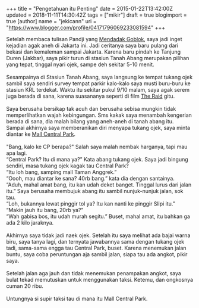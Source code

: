 +++
title = "Pengetahuan itu Penting"
date = 2015-01-22T13:42:00Z
updated = 2018-11-11T14:30:42Z
tags = ["mikir"]
draft = true
blogimport = true 
[author]
	name = "jekicann"
	uri = "https://www.blogger.com/profile/04171796069233081594"
+++

Setelah membaca tulisan Pandji yang <a href="http://pandji.com/mendadak-goblok/" target="_blank">Mendadak Goblok</a>, saya jadi inget kejadian agak aneh di Jakarta ini. Jadi ceritanya saya baru pulang dari bekasi dan kemaleman sampai Jakarta. Karena baru pindah ke Tanjung Duren (Jakbar), saya pikir turun di stasiun Tanah Abang merupakan pilihan yang tepat, tinggal nyari ojek, sampe deh sekitar 5-10 menit.<br /><br />Sesampainya di Stasiun Tanah Abang, saya langsung ke tempat tukang ojek sambil saya sendiri survey tempat parkir kalo-kalo saya musti buru-buru ke stasiun KRL terdekat. Waktu itu sekitar pukul 9/10 malam, saya agak serem juga berada di sana, karena suasananya seperti di film <a href="http://www.imdb.com/title/tt1899353/" target="_blank">The Raid</a> gitu.<br /><br />Saya berusaha bersikap tak acuh dan berusaha sebisa mungkin tidak memperlihatkan wajah kebingungan. Sms kakak saya menambah kengerian berada di sana, dia malah bilang yang aneh-aneh di tanah abang itu. Sampai akhirnya saya memberanikan diri menyapa tukang ojek, saya minta diantar ke <a href="http://id.wikipedia.org/wiki/Central_Park_Jakarta" target="_blank">Mall Central Park</a>.<br /><br />"Bang, kalo ke CP berapa?" Salah saya malah nembak harganya, tapi mau apa lagi.<br />“Central Park? Itu di mana ya?” Kata abang tukang ojek. Saya jadi bingung sendiri, masa tukang ojek kagak tau Central Park?<br />“Itu loh bang, samping mall Taman Anggrek.”<br />“Oooh, mau diantar ke sana? 40rb bang.” kata dia dengan santainya.<br />“Aduh, mahal amat bang, itu kan udah deket banget. Tinggal lurus dari jalan itu.” Saya berusaha membujuk abang itu sambil nunjuk-nunjuk jalan, sok tau.<br />“Loh, bukannya lewat pinggir tol ya? Itu kan nanti ke pinggir Slipi itu.”<br />“Makin jauh itu bang, 20rb ya?”<br />“Wah gabisa bos, itu udah murah segitu.” Buset, mahal amat, itu bahkan ga ada 2 kilo jaraknya.<br /><br />Akhirnya saya tidak jadi naek ojek. Setelah itu saya melihat ada bajai warna biru, saya tanya lagi, dan ternyata jawabannya sama dengan tukang ojek tadi, sama-sama engga tau Central Park, buset. Karena menemukan jalan buntu, saya coba peruntungan aja sambil jalan, siapa tau ada angkot, pikir saya.<br /><br />Setelah jalan aga jauh dan tidak menemukan penampakan angkot, saya bulat tekad memutuskan untuk menggunakan taksi. Ketemu, dan ongkosnya cuman 20 ribu.<br /><br />Untungnya si supir taksi tau di mana itu Mall Central Park.
